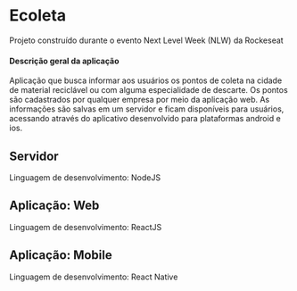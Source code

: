# Ecoleta
Projeto construído durante o evento Next Level Week (NLW) da Rockeseat

#### Descrição geral da aplicação
Aplicação que busca informar aos usuários os pontos de coleta na cidade de material reciclável ou com alguma especialidade de descarte. Os pontos são cadastrados por qualquer empresa por meio da aplicação web. As informações são salvas em um servidor e ficam disponíveis para usuários, acessando através do aplicativo desenvolvido para plataformas android e ios.

## Servidor
Linguagem de desenvolvimento: NodeJS


## Aplicação: Web
Linguagem de desenvolvimento: ReactJS


## Aplicação: Mobile
Linguagem de desenvolvimento: React Native
